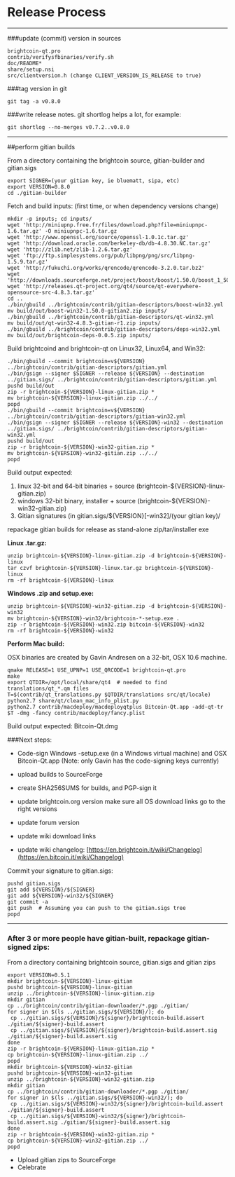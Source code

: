 Release Process
====================

* * *

###update (commit) version in sources


	brightcoin-qt.pro
	contrib/verifysfbinaries/verify.sh
	doc/README*
	share/setup.nsi
	src/clientversion.h (change CLIENT_VERSION_IS_RELEASE to true)

###tag version in git

	git tag -a v0.8.0

###write release notes. git shortlog helps a lot, for example:

	git shortlog --no-merges v0.7.2..v0.8.0

* * *

##perform gitian builds

 From a directory containing the brightcoin source, gitian-builder and gitian.sigs
  
	export SIGNER=(your gitian key, ie bluematt, sipa, etc)
	export VERSION=0.8.0
	cd ./gitian-builder

 Fetch and build inputs: (first time, or when dependency versions change)

	mkdir -p inputs; cd inputs/
	wget 'http://miniupnp.free.fr/files/download.php?file=miniupnpc-1.6.tar.gz' -O miniupnpc-1.6.tar.gz
	wget 'http://www.openssl.org/source/openssl-1.0.1c.tar.gz'
	wget 'http://download.oracle.com/berkeley-db/db-4.8.30.NC.tar.gz'
	wget 'http://zlib.net/zlib-1.2.6.tar.gz'
	wget 'ftp://ftp.simplesystems.org/pub/libpng/png/src/libpng-1.5.9.tar.gz'
	wget 'http://fukuchi.org/works/qrencode/qrencode-3.2.0.tar.bz2'
	wget 'http://downloads.sourceforge.net/project/boost/boost/1.50.0/boost_1_50_0.tar.bz2'
	wget 'http://releases.qt-project.org/qt4/source/qt-everywhere-opensource-src-4.8.3.tar.gz'
	cd ..
	./bin/gbuild ../brightcoin/contrib/gitian-descriptors/boost-win32.yml
	mv build/out/boost-win32-1.50.0-gitian2.zip inputs/
	./bin/gbuild ../brightcoin/contrib/gitian-descriptors/qt-win32.yml
	mv build/out/qt-win32-4.8.3-gitian-r1.zip inputs/
	./bin/gbuild ../brightcoin/contrib/gitian-descriptors/deps-win32.yml
	mv build/out/brightcoin-deps-0.0.5.zip inputs/

 Build brightcoind and brightcoin-qt on Linux32, Linux64, and Win32:
  
	./bin/gbuild --commit brightcoin=v${VERSION} ../brightcoin/contrib/gitian-descriptors/gitian.yml
	./bin/gsign --signer $SIGNER --release ${VERSION} --destination ../gitian.sigs/ ../brightcoin/contrib/gitian-descriptors/gitian.yml
	pushd build/out
	zip -r brightcoin-${VERSION}-linux-gitian.zip *
	mv brightcoin-${VERSION}-linux-gitian.zip ../../
	popd
	./bin/gbuild --commit brightcoin=v${VERSION} ../brightcoin/contrib/gitian-descriptors/gitian-win32.yml
	./bin/gsign --signer $SIGNER --release ${VERSION}-win32 --destination ../gitian.sigs/ ../brightcoin/contrib/gitian-descriptors/gitian-win32.yml
	pushd build/out
	zip -r brightcoin-${VERSION}-win32-gitian.zip *
	mv brightcoin-${VERSION}-win32-gitian.zip ../../
	popd

  Build output expected:

  1. linux 32-bit and 64-bit binaries + source (brightcoin-${VERSION}-linux-gitian.zip)
  2. windows 32-bit binary, installer + source (brightcoin-${VERSION}-win32-gitian.zip)
  3. Gitian signatures (in gitian.sigs/${VERSION}[-win32]/(your gitian key)/

repackage gitian builds for release as stand-alone zip/tar/installer exe

**Linux .tar.gz:**

	unzip brightcoin-${VERSION}-linux-gitian.zip -d brightcoin-${VERSION}-linux
	tar czvf brightcoin-${VERSION}-linux.tar.gz brightcoin-${VERSION}-linux
	rm -rf brightcoin-${VERSION}-linux

**Windows .zip and setup.exe:**

	unzip brightcoin-${VERSION}-win32-gitian.zip -d brightcoin-${VERSION}-win32
	mv brightcoin-${VERSION}-win32/brightcoin-*-setup.exe .
	zip -r brightcoin-${VERSION}-win32.zip bitcoin-${VERSION}-win32
	rm -rf brightcoin-${VERSION}-win32

**Perform Mac build:**

  OSX binaries are created by Gavin Andresen on a 32-bit, OSX 10.6 machine.

	qmake RELEASE=1 USE_UPNP=1 USE_QRCODE=1 brightcoin-qt.pro
	make
	export QTDIR=/opt/local/share/qt4  # needed to find translations/qt_*.qm files
	T=$(contrib/qt_translations.py $QTDIR/translations src/qt/locale)
	python2.7 share/qt/clean_mac_info_plist.py
	python2.7 contrib/macdeploy/macdeployqtplus Bitcoin-Qt.app -add-qt-tr $T -dmg -fancy contrib/macdeploy/fancy.plist

 Build output expected: Bitcoin-Qt.dmg

###Next steps:

* Code-sign Windows -setup.exe (in a Windows virtual machine) and
  OSX Bitcoin-Qt.app (Note: only Gavin has the code-signing keys currently)

* upload builds to SourceForge

* create SHA256SUMS for builds, and PGP-sign it

* update brightcoin.org version
  make sure all OS download links go to the right versions

* update forum version

* update wiki download links

* update wiki changelog: [https://en.brightcoin.it/wiki/Changelog](https://en.bitcoin.it/wiki/Changelog)

Commit your signature to gitian.sigs:

	pushd gitian.sigs
	git add ${VERSION}/${SIGNER}
	git add ${VERSION}-win32/${SIGNER}
	git commit -a
	git push  # Assuming you can push to the gitian.sigs tree
	popd

-------------------------------------------------------------------------

### After 3 or more people have gitian-built, repackage gitian-signed zips:

From a directory containing brightcoin source, gitian.sigs and gitian zips

	export VERSION=0.5.1
	mkdir brightcoin-${VERSION}-linux-gitian
	pushd brightcoin-${VERSION}-linux-gitian
	unzip ../brightcoin-${VERSION}-linux-gitian.zip
	mkdir gitian
	cp ../brightcoin/contrib/gitian-downloader/*.pgp ./gitian/
	for signer in $(ls ../gitian.sigs/${VERSION}/); do
	 cp ../gitian.sigs/${VERSION}/${signer}/brightcoin-build.assert ./gitian/${signer}-build.assert
	 cp ../gitian.sigs/${VERSION}/${signer}/brightcoin-build.assert.sig ./gitian/${signer}-build.assert.sig
	done
	zip -r brightcoin-${VERSION}-linux-gitian.zip *
	cp brightcoin-${VERSION}-linux-gitian.zip ../
	popd
	mkdir brightcoin-${VERSION}-win32-gitian
	pushd brightcoin-${VERSION}-win32-gitian
	unzip ../brightcoin-${VERSION}-win32-gitian.zip
	mkdir gitian
	cp ../brightcoin/contrib/gitian-downloader/*.pgp ./gitian/
	for signer in $(ls ../gitian.sigs/${VERSION}-win32/); do
	 cp ../gitian.sigs/${VERSION}-win32/${signer}/brightcoin-build.assert ./gitian/${signer}-build.assert
	 cp ../gitian.sigs/${VERSION}-win32/${signer}/brightcoin-build.assert.sig ./gitian/${signer}-build.assert.sig
	done
	zip -r brightcoin-${VERSION}-win32-gitian.zip *
	cp brightcoin-${VERSION}-win32-gitian.zip ../
	popd

- Upload gitian zips to SourceForge
- Celebrate 
